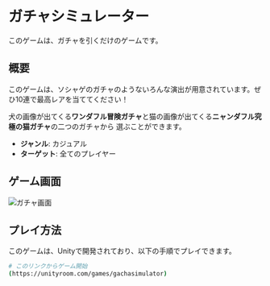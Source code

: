 # ガチャシミュレーター

このゲームは、ガチャを引くだけのゲームです。

## 概要

このゲームは、ソシャゲのガチャのようないろんな演出が用意されています。ぜひ10連で最高レアを当ててください！

犬の画像が出てくる**ワンダフル冒険ガチャ**と猫の画像が出てくる**ニャンダフル究極の猫ガチャ**の二つのガチャから
選ぶことができます。

- **ジャンル**: カジュアル
- **ターゲット**: 全てのプレイヤー

## ゲーム画面

![ガチャ画面]("C:\Users\vantan\Pictures\Screenshots\犬ガチャ.png")


## プレイ方法

このゲームは、Unityで開発されており、以下の手順でプレイできます。

```bash
# このリンクからゲーム開始
(https://unityroom.com/games/gachasimulator)
